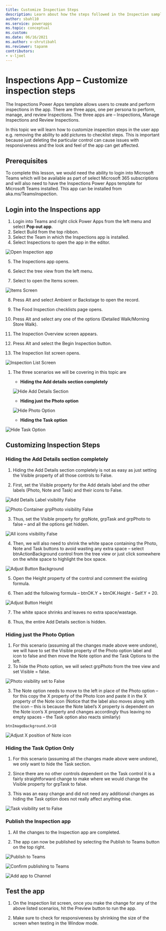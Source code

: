 ```yaml
---
title: Customize Inspection Steps
description: Learn about how the steps followed in the Inspection sample apps can be customized
author: sbahl10
ms.service: powerapps
ms.topic: conceptual
ms.custom: 
ms.date: 06/16/2021
ms.author: v-shrutibahl
ms.reviewer: tapanm
contributors:
- v-ljoel
---
```


# Inspections App – Customize inspection steps

The Inspections Power Apps template allows users to create and perform inspections in the app. There are three apps, one per persona to perform,
manage, and review Inspections. The three apps are – Inspections, Manage Inspections and Review Inspections.

In this topic we will learn how to customize inspection steps in the user app e.g. removing the ability to add pictures to checklist steps. This is important
because just deleting the particular control can cause issues with responsiveness and the look and feel of the app can get affected.

## Prerequisites

To complete this lesson, we would need the ability to login into Microsoft Teams which will be available as part of select Microsoft 365 subscriptions and will also need to have the Inspections Power Apps template for Microsoft Teams installed. This app can be installed from aka.ms/TeamsInspection.

## Login into the Inspections app

1.  Login into Teams and right click Power Apps from the left menu and select **Pop out app**.
2.  Select Build from the top ribbon.
3.  Select the Team in which the Inspections app is installed.
4.  Select Inspections to open the app in the editor.

![Open Inspection app](media/customize-inspection-steps/open-inspection-app.png "Open Inspection app")

5. The Inspections app opens.

6. Select the tree view from the left menu.

7. Select to open the Items screen.

![Items Screen](media/customize-inspection-steps/items-screen.png "Items Screen")

8. Press Alt and select Ambient or Backstage to open the record.

9. The Food Inspection checklists page opens.

10. Press Alt and select any one of the options (Detailed Walk/Morning Store Walk).

11. The Inspection Overview screen appears.

12. Press Alt and select the Begin Inspection button.

13. The Inspection list screen opens.

![Inspection List Screen](media/customize-inspection-steps/inspection-list-screen.png "Inspection List Screen")

1. The three scenarios we will be covering in this topic are

   - **Hiding the Add details section completely**

   ![Hide Add Details Section](media/customize-inspection-steps/hide-add-details-section.png "Hide Add Details Section")

   - **Hiding just the Photo option**

   ![Hide Photo Option](media/customize-inspection-steps/hide-photo-option.png "Hide Photo Option")

   - **Hiding the Task option**

![Hide Task Option](media/customize-inspection-steps/hide-task-option.png)

## Customizing Inspection Steps

### Hiding the Add Details section completely

1.  Hiding the Add Details section completely is not as easy as just setting the Visible property of all those controls to False.
    
2.  First, set the Visible property for the Add details label and the other labels (Photo, Note and Task) and their icons to False.

![Add Details Label visibility False](media/customize-inspection-steps/lbladddetails-visible-false.png "Add Details Label")

![Photo Container grpPhoto visibility False](media/customize-inspection-steps/photo-visible-false.png "Photo Container grpPhoto visibility False")

3. Thus, set the Visible property for grpNote, grpTask and grpPhoto to false – and all the options get hidden.

![All icons visibility False](media/customize-inspection-steps/all-icons-visible-false.png "All icons visibility False")

4. Then, we will also need to shrink the white space containing the Photo, Note and Task buttons to avoid wasting any extra space – select btnActionBackground control from the tree view or just click somewhere on the white space to highlight the box space.

![Adjust Button Background](media/customize-inspection-steps/adjust-button-background.png "Adjust Button Background")

5. Open the Height property of the control and comment the existing formula.

6. Then add the following formula – btnOK.Y + btnOK.Height - Self.Y + 20.

![Adjust Button Height](media/customize-inspection-steps/adjust-button-height.png "Adjust Button Height")

7. The white space shrinks and leaves no extra space/wastage.

8. Thus, the entire Add Details section is hidden.

### Hiding just the Photo Option

1.  For this scenario (assuming all the changes made above were undone), we will have to set the Visible property of the Photo option label and icon to false and then move the Note option and the Task Options to the left. 
2.  To hide the Photo option, we will select grpPhoto from the tree view and set Visible = false.

![Photo visibility set to False](media/customize-inspection-steps/set-grpphoto-visible-false.png "Photo visibility set to False")

3. The Note option needs to move to the left in place of the Photo option – for this copy the X property of the Photo Icon and paste it in the X property of the Note icon (Notice that the label also moves along with the icon – this is because the Note label’s X property is dependent on the Note icon’s X
   property and changes accordingly thus leaving no empty spaces – the Task option also reacts similarly) 

```
btnImageBackground.X+18
```

![Adjust X position of Note icon](media/customize-inspection-steps/adjust-note-icon-x.png "Adjust X position of Note icon")

### Hiding the Task Option Only

1.  For this scenario (assuming all the changes made above were undone), we only want to hide the Task section.
    
2.  Since there are no other controls dependent on the Task control it is a fairly straightforward change to make where we would change the Visible
    property for grpTask to false.
    
3.  This was an easy change and did not need any additional changes as hiding the Task option does not really affect anything else.

![Task visibility set to False](media/customize-inspection-steps/set-grptask-visible-false.png "Task visibility set to False")

### Publish the Inspection app

1.  All the changes to the Inspection app are completed.

2.  The app can now be published by selecting the Publish to Teams button on the top right.

![Publish to Teams](media/customize-inspection-steps/publish-to-teams.png "Publish to Teams")

![Confirm publishing to Teams](media/customize-inspection-steps/confirm-publishing-to-teams.png "Confirm publishing to Teams")

![Add app to Channel](media/customize-inspection-steps/add-to-channel.png "Add app to Channel")

## Test the app

1.  On the Inspection list screen, once you make the change for any of the above listed scenarios, hit the Preview button to run the app.
    
2.  Make sure to check for responsiveness by shrinking the size of the screen when testing in the Window mode.
